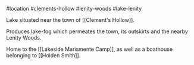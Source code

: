 #location #clements-hollow #lenity-woods #lake-lenity 

Lake situated near the town of [[Clement's Hollow]].

Produces lake-fog which permeates the town, its outskirts and the nearby Lenity Woods.

Home to the [[Lakeside Marismente Camp]], as well as a boathouse belonging to [[Holden Smith]].